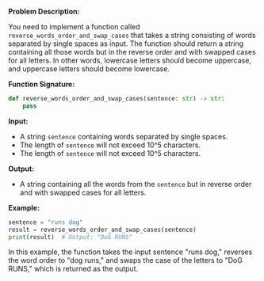 **Problem Description:**

You need to implement a function called `reverse_words_order_and_swap_cases` that takes a string consisting of words separated by single spaces as input. The function should return a string containing all those words but in the reverse order and with swapped cases for all letters. In other words, lowercase letters should become uppercase, and uppercase letters should become lowercase.

**Function Signature:**

```python
def reverse_words_order_and_swap_cases(sentence: str) -> str:
    pass
```

**Input:**

- A string `sentence` containing words separated by single spaces.
- The length of `sentence` will not exceed 10^5 characters.
- The length of `sentence` will not exceed 10^5 characters.

**Output:**

- A string containing all the words from the `sentence` but in reverse order and with swapped cases for all letters.

**Example:**

```python
sentence = "runs dog"
result = reverse_words_order_and_swap_cases(sentence)
print(result)  # Output: "DoG RUNS"
```

In this example, the function takes the input sentence "runs dog," reverses the word order to "dog runs," and swaps the case of the letters to "DoG RUNS," which is returned as the output.

